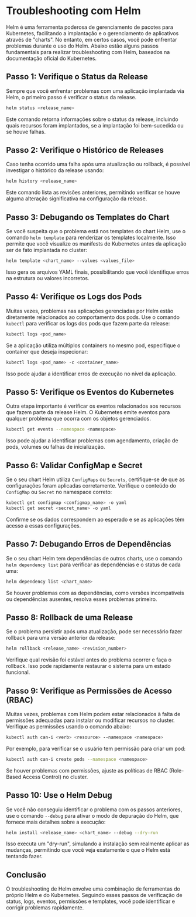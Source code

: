 # Troubleshooting com Helm

Helm é uma ferramenta poderosa de gerenciamento de pacotes para Kubernetes, facilitando a implantação e o gerenciamento de aplicativos através de "charts". No entanto, em certos casos, você pode enfrentar problemas durante o uso do Helm. Abaixo estão alguns passos fundamentais para realizar troubleshooting com Helm, baseados na documentação oficial do Kubernetes.

## Passo 1: Verifique o Status da Release

Sempre que você enfrentar problemas com uma aplicação implantada via Helm, o primeiro passo é verificar o status da release.

```bash
helm status <release_name>
```

Este comando retorna informações sobre o status da release, incluindo quais recursos foram implantados, se a implantação foi bem-sucedida ou se houve falhas.

## Passo 2: Verifique o Histórico de Releases

Caso tenha ocorrido uma falha após uma atualização ou rollback, é possível investigar o histórico da release usando:

```bash
helm history <release_name>
```

Este comando lista as revisões anteriores, permitindo verificar se houve alguma alteração significativa na configuração da release.

## Passo 3: Debugando os Templates do Chart

Se você suspeita que o problema está nos templates do chart Helm, use o comando `helm template` para renderizar os templates localmente. Isso permite que você visualize os manifests de Kubernetes antes da aplicação ser de fato implantada no cluster:

```bash
helm template <chart_name> --values <values_file>
```

Isso gera os arquivos YAML finais, possibilitando que você identifique erros na estrutura ou valores incorretos.

## Passo 4: Verifique os Logs dos Pods

Muitas vezes, problemas nas aplicações gerenciadas por Helm estão diretamente relacionados ao comportamento dos pods. Use o comando `kubectl` para verificar os logs dos pods que fazem parte da release:

```bash
kubectl logs <pod_name>
```

Se a aplicação utiliza múltiplos containers no mesmo pod, especifique o container que deseja inspecionar:

```bash
kubectl logs <pod_name> -c <container_name>
```

Isso pode ajudar a identificar erros de execução no nível da aplicação.

## Passo 5: Verifique os Eventos do Kubernetes

Outra etapa importante é verificar os eventos relacionados aos recursos que fazem parte da release Helm. O Kubernetes emite eventos para qualquer problema que ocorra com os objetos gerenciados.

```bash
kubectl get events --namespace <namespace>
```

Isso pode ajudar a identificar problemas com agendamento, criação de pods, volumes ou falhas de inicialização.

## Passo 6: Validar ConfigMap e Secret

Se o seu chart Helm utiliza `ConfigMaps` ou `Secrets`, certifique-se de que as configurações foram aplicadas corretamente. Verifique o conteúdo do `ConfigMap` ou `Secret` no namespace correto:

```bash
kubectl get configmap <configmap_name> -o yaml
kubectl get secret <secret_name> -o yaml
```

Confirme se os dados correspondem ao esperado e se as aplicações têm acesso a essas configurações.

## Passo 7: Debugando Erros de Dependências

Se o seu chart Helm tem dependências de outros charts, use o comando `helm dependency list` para verificar as dependências e o status de cada uma:

```bash
helm dependency list <chart_name>
```

Se houver problemas com as dependências, como versões incompatíveis ou dependências ausentes, resolva esses problemas primeiro.

## Passo 8: Rollback de uma Release

Se o problema persistir após uma atualização, pode ser necessário fazer rollback para uma versão anterior da release:

```bash
helm rollback <release_name> <revision_number>
```

Verifique qual revisão foi estável antes do problema ocorrer e faça o rollback. Isso pode rapidamente restaurar o sistema para um estado funcional.

## Passo 9: Verifique as Permissões de Acesso (RBAC)

Muitas vezes, problemas com Helm podem estar relacionados à falta de permissões adequadas para instalar ou modificar recursos no cluster. Verifique as permissões usando o comando abaixo:

```bash
kubectl auth can-i <verb> <resource> --namespace <namespace>
```

Por exemplo, para verificar se o usuário tem permissão para criar um pod:

```bash
kubectl auth can-i create pods --namespace <namespace>
```

Se houver problemas com permissões, ajuste as políticas de RBAC (Role-Based Access Control) no cluster.

## Passo 10: Use o Helm Debug

Se você não conseguiu identificar o problema com os passos anteriores, use o comando `--debug` para ativar o modo de depuração do Helm, que fornece mais detalhes sobre a execução:

```bash
helm install <release_name> <chart_name> --debug --dry-run
```

Isso executa um "dry-run", simulando a instalação sem realmente aplicar as mudanças, permitindo que você veja exatamente o que o Helm está tentando fazer.

## Conclusão

O troubleshooting de Helm envolve uma combinação de ferramentas do próprio Helm e do Kubernetes. Seguindo esses passos de verificação de status, logs, eventos, permissões e templates, você pode identificar e corrigir problemas rapidamente.